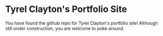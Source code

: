 # Tyrel Clayton's Portfolio Site

You have found the github repo for Tyrel Clayton's portfolio site! Although still under construction, you are welcome to poke around. 